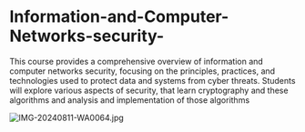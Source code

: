 # Information-and-Computer-Networks-security-
This course provides a comprehensive overview of information and computer networks security, focusing on the principles, practices, and technologies used to protect data and systems from cyber threats. Students will explore various aspects of security, that learn cryptography and these algorithms and analysis and implementation of those  algorithms

![IMG-20240811-WA0064.jpg](https://github.com/user-attachments/assets/a0d11396-a6df-4743-baef-e9c97768e07e)

 